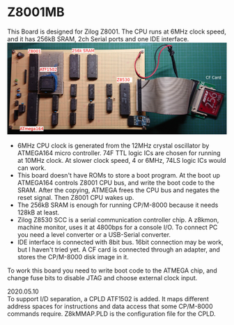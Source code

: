 # Z8001MB

This Board is designed for Zilog Z8001. The CPU runs at 6MHz clock speed, and it has 256kB SRAM, 2ch Serial ports and one IDE interface. 
![Z8001MB](./Z8001MB.JPG)
* 6MHz CPU clock is generated from the 12MHz crystal oscillator by ATMEGA164 micro controller. 74F TTL logic ICs are chosen for running at 10MHz clock. At slower clock speed, 4 or 6MHz, 74LS logic ICs would can work. 
* This board doesn't have ROMs to store a boot program. At the boot up ATMEGA164 controls Z8001 CPU bus, and write the boot code to the SRAM. After the copying, ATMEGA frees the CPU bus and negates the reset signal. Then Z8001 CPU wakes up. 
* The 256kB SRAM is enough for running CP/M-8000 because it needs 128kB at least. 
* Zilog Z8530 SCC is a serial communication controller chip. A z8kmon, machine monitor, uses it at 4800bps for a console I/O. To connect PC you need a level converter or a  USB-Serial converter.
* IDE interface is connected with 8bit bus. 16bit connection may be work, but I haven't tried yet. A CF card is connected through an adapter, and stores the CP/M-8000 disk image in it.

To work this board you need to write boot code to the ATMEGA chip, and change fuse bits to disable JTAG and choose external clock input.

2020.05.10  
To support I/D separation, a CPLD ATF1502 is added. It maps different address spaces for instructions and data access that some CP/M-8000 commands require. Z8kMMAP.PLD is the configuration file for the CPLD. 
